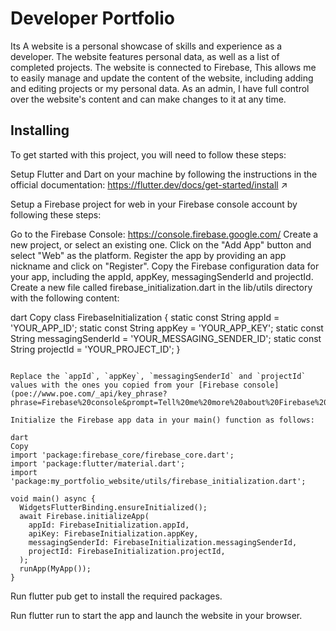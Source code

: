 # Developer Portfolio

Its A website is a personal showcase of  skills and experience as a developer. The website features  personal data, as well as a list of completed projects. The website is connected to Firebase, This allows me to easily manage and update the content of the website, including adding and editing projects or my personal data. As an admin, I have full control over the website's content and can make changes to it at any time.

## Installing
To get started with this project, you will need to follow these steps:

Setup Flutter and Dart on your machine by following the instructions in the official documentation: https://flutter.dev/docs/get-started/install ↗

Setup a Firebase project for web in your Firebase console account by following these steps:

Go to the Firebase Console: https://console.firebase.google.com/
Create a new project, or select an existing one.
Click on the "Add App" button and select "Web" as the platform.
Register the app by providing an app nickname and click on "Register".
Copy the Firebase configuration data for your app, including the appId, appKey, messagingSenderId and projectId.
Create a new file called firebase_initialization.dart in the lib/utils directory with the following content:

dart
Copy
class FirebaseInitialization {
  static const String appId = 'YOUR_APP_ID';
  static const String appKey = 'YOUR_APP_KEY';
  static const String messagingSenderId = 'YOUR_MESSAGING_SENDER_ID';
  static const String projectId = 'YOUR_PROJECT_ID';
}
```

Replace the `appId`, `appKey`, `messagingSenderId` and `projectId` values with the ones you copied from your [Firebase console](poe://www.poe.com/_api/key_phrase?phrase=Firebase%20console&prompt=Tell%20me%20more%20about%20Firebase%20console.).

Initialize the Firebase app data in your main() function as follows:

dart
Copy
import 'package:firebase_core/firebase_core.dart';
import 'package:flutter/material.dart';
import 'package:my_portfolio_website/utils/firebase_initialization.dart';

void main() async {
  WidgetsFlutterBinding.ensureInitialized();
  await Firebase.initializeApp(
    appId: FirebaseInitialization.appId,
    apiKey: FirebaseInitialization.appKey,
    messagingSenderId: FirebaseInitialization.messagingSenderId,
    projectId: FirebaseInitialization.projectId,
  );
  runApp(MyApp());
}
```

Run flutter pub get to install the required packages.

Run flutter run to start the app and launch the website in your browser.

